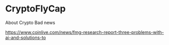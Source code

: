 # CryptoFlyCap
About Crypto Bad news

https://www.coinlive.com/news/fmg-research-report-three-problems-with-ai-and-solutions-to
